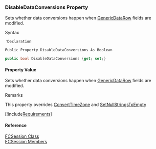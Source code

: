 ﻿### DisableDataConversions Property

Sets whether data conversions happen when [GenericDataRow](fcSDK~FChoice.Foundation.GenericDataRow~Item.md) fields are modified.

Syntax

```vbnet
'Declaration

Public Property DisableDataConversions As Boolean
```

```csharp
public bool DisableDataConversions {get; set;}
```

#### Property Value

Sets whether data conversions happen when [GenericDataRow](fcSDK~FChoice.Foundation.GenericDataRow~Item.md) fields are modified.

Remarks

This property overrides [ConvertTimeZone](fcSDK~FChoice.Foundation.FCSession~ConvertTimeZone.md) and [SetNullStringsToEmpty](fcSDK~FChoice.Foundation.FCSession~SetNullStringsToEmpty.md)

[!include[Requirements](../partials/requirements.md)]

#### Reference

[FCSession Class](fcSDK~FChoice.Foundation.FCSession.md)  
[FCSession Members](fcSDK~FChoice.Foundation.FCSession_members.md)